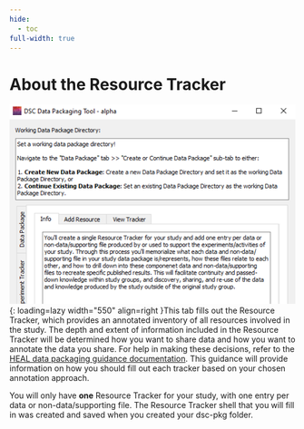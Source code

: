 ```yaml
---
hide:
  - toc
full-width: true
---
```


# About the Resource Tracker

![](../app-screenshots/resource-track-main.PNG){: loading=lazy width="550" align=right }This tab fills out the Resource Tracker, which provides an annotated inventory of all resources involved in the study. The depth and extent of information included in the Resource Tracker will be determined how you want to share data and how you want to annotate the data you share. For help in making these decisions, refer to the [HEAL data packaging guidance documentation](https://norc-heal.github.io/heal-data-pkg-guide/). This guidance will provide information on how you should fill out each tracker based on your chosen annotation approach.

You will only have **one** Resource Tracker for your study, with one entry per data or non-data/supporting file. The Resource Tracker shell that you will fill in was created and saved when you created your dsc-pkg folder.